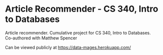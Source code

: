 # Article Recommender - CS 340, Intro to Databases

Article recommender. Cumulative project for CS 340, Intro to Databases. Co-authored with Matthew Spencer

Can be viewed publicly at https://data-mages.herokuapp.com/

